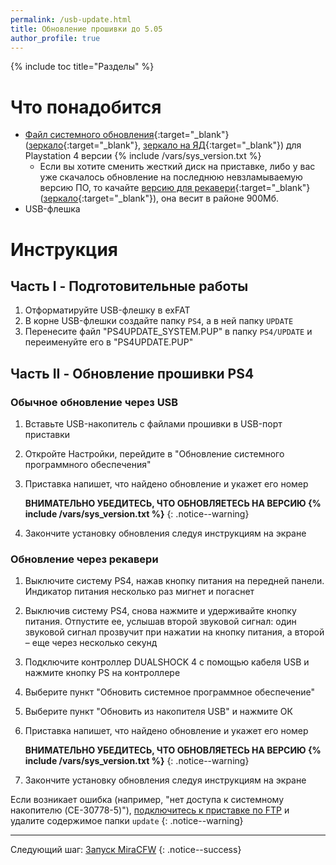 ```yaml
---
permalink: /usb-update.html
title: Обновление прошивки до 5.05
author_profile: true
---
```

{% include toc title="Разделы" %}

# Что понадобится

* [Файл системного обновления](https://psarchive.darksoftware.xyz/505Retail.PUP){:target="_blank"} ([зеркало](https://nzxtrules.stackstorage.com/s/UqZQbEL8OzulBej){:target="_blank"}, [зеркало на ЯД](https://yadi.sk/d/5eIXarTK3RZcZD){:target="_blank"}) для Playstation 4 версии {% include /vars/sys_version.txt %}
	* Если вы хотите сменить жесткий диск на приставке, либо у вас уже скачалось обновление на последнюю невзламываемую версию ПО, то качайте [версию для рекавери](https://psarchive.darksoftware.xyz/PS4UPDATE5.05REC.PUP){:target="_blank"} ([зеркало](https://nzxtrules.stackstorage.com/s/QQvXQn9zB7XM9rU){:target="_blank"}), она весит в районе 900Мб. 
* USB-флешка

# Инструкция

## Часть I - Подготовительные работы

1. Отформатируйте USB-флешку в exFAT
1. В корне USB-флешки создайте папку `PS4`, а в ней папку `UPDATE`
1. Перенесите файл "PS4UPDATE_SYSTEM.PUP" в папку `PS4/UPDATE` и переименуйте его в "PS4UPDATE.PUP"

## Часть II - Обновление прошивки PS4

### Обычное обновление через USB

1. Вставьте USB-накопитель с файлами прошивки в USB-порт приставки
1. Откройте Настройки, перейдите в "Обновление системного программного обеспечения"
1. Приставка напишет, что найдено обновление и укажет его номер

	**ВНИМАТЕЛЬНО УБЕДИТЕСЬ, ЧТО ОБНОВЛЯЕТЕСЬ НА ВЕРСИЮ {% include /vars/sys_version.txt %}**
    {: .notice--warning}

1. Закончите установку обновления следуя инструкциям на экране

### Обновление через рекавери

1. Выключите систему PS4, нажав кнопку питания на передней панели. Индикатор питания несколько раз мигнет и погаснет
1. Выключив систему PS4, снова нажмите и удерживайте кнопку питания. Отпустите ее, услышав второй звуковой сигнал: один звуковой сигнал прозвучит при нажатии на кнопку питания, а второй – еще через несколько секунд
1. Подключите контроллер DUALSHOCK 4 с помощью кабеля USB и нажмите кнопку PS на контроллере
1. Выберите пункт "Обновить системное программное обеспечение"
1. Выберите пункт "Обновить из накопителя USB" и нажмите ОК
1. Приставка напишет, что найдено обновление и укажет его номер

	**ВНИМАТЕЛЬНО УБЕДИТЕСЬ, ЧТО ОБНОВЛЯЕТЕСЬ НА ВЕРСИЮ {% include /vars/sys_version.txt %}**
    {: .notice--warning}

1. Закончите установку обновления следуя инструкциям на экране

Если возникает ошибка (например, "нет доступа к системному накопителю (CE-30778-5)"), [подключитесь к приставке по FTP](ftp) и удалите содержимое папки `update`
{: .notice--warning}

___

Следующий шаг: [Запуск MiraCFW](start-hen) 
{: .notice--success}